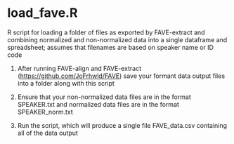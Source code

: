 # load_fave.R
R script for loading a folder of files as exported by FAVE-extract and combining normalized and non-normalized data into a single dataframe and spreadsheet; assumes that filenames are based on speaker name or ID code

1. After running FAVE-align and FAVE-extract (https://github.com/JoFrhwld/FAVE) save your formant data output files into a folder along with this script

2. Ensure that your non-normalized data files are in the format SPEAKER.txt and normalized data files are in the format SPEAKER_norm.txt

3. Run the script, which will produce a single file FAVE_data.csv containing all of the data output

